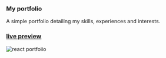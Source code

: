 ### My portfolio

A simple portfolio detailing my skills, experiences and interests.

### [live preview](https://zuan0x.github.io/react-portfolio/)

![react portfoiio]("https://images.unsplash.com/photo-1660214356059-0f0039f8c6eb")

